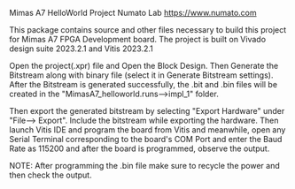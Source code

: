 Mimas A7 HelloWorld Project
Numato Lab
https://www.numato.com

This package contains source and other files necessary to build this project for Mimas A7 FPGA Development board.
The project is built on Vivado design suite 2023.2.1 and Vitis 2023.2.1



Open the project(.xpr) file and Open the Block Design. Then Generate the Bitstream along with binary file (select it in Generate Bitstream settings). After the Bitstream is generated successfully, the .bit and .bin files will be created in the "MimasA7_helloworld.runs-->impl_1" folder.

Then export the generated bitstream by selecting "Export Hardware" under "File--> Export". Include the bitstream while exporting the hardware. Then launch Vitis IDE and program the board from Vitis and meanwhile, open any Serial Terminal corresponding to the board's COM Port and enter the Baud Rate as 115200 and after the board is programmed, observe the output.

NOTE: After programming the .bin file make sure to recycle the power and then check the output.